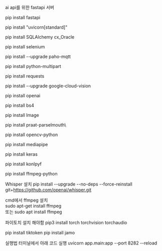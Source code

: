 ai api를 위한 fastapi 서버

pip install fastapi 

pip install "uvicorn[standard]" 

pip install SQLAlchemy cx_Oracle

pip install selenium

pip install --upgrade paho-mqtt

pip install python-multipart

pip install requests

pip install --upgrade google-cloud-vision

pip install openai

pip install bs4

pip install Image

pip install praat-parselmouth\

pip install opencv-python

pip install mediapipe

pip install keras

pip install konlpyf

pip install ffmpeg-python



Whisper 설치
pip install --upgrade --no-deps --force-reinstall git+https://github.com/openai/whisper.git

cmd에서 ffmpeg 설치  
sudo apt-get install ffmpeg  
 또는 
sudo apt install ffmpeg

파이토치 설치 해야함 
pip3 install torch torchvision torchaudio

pip install tiktoken
pip install jamo


실행법
터미널에서 아래 코드 실행
uvicorn app.main:app --port 8282 --reload
